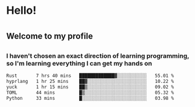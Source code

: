 
<h1>Hello!<h1>
<h2>Welcome to my profile<h2>
<h3>I haven't chosen an exact direction of learning programming, so I'm learning everything I can get my hands on</h3>

<!--START_SECTION:waka-->

```txt
Rust       7 hrs 40 mins   █████████████▓░░░░░░░░░░░   55.01 %
hyprlang   1 hr 25 mins    ██▓░░░░░░░░░░░░░░░░░░░░░░   10.22 %
yuck       1 hr 15 mins    ██▒░░░░░░░░░░░░░░░░░░░░░░   09.02 %
TOML       44 mins         █▒░░░░░░░░░░░░░░░░░░░░░░░   05.32 %
Python     33 mins         █░░░░░░░░░░░░░░░░░░░░░░░░   03.98 %
```

<!--END_SECTION:waka-->
